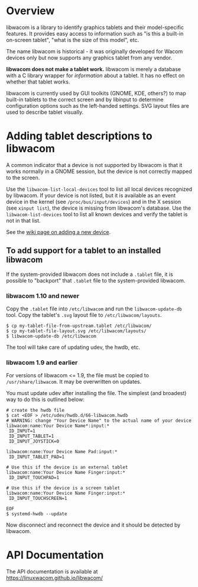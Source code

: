 # Overview

libwacom is a library to identify graphics tablets and their model-specific
features. It provides easy access to information such as "is this a built-in
on-screen tablet", "what is the size of this model", etc.

The name libwacom is historical - it was originally developed for Wacom devices
only but now supports any graphics tablet from any vendor.

**libwacom does not make a tablet work.** libwacom is merely a database with a
C library wrapper for *information* about a tablet. It has no effect on whether
that tablet works.

libwacom is currently used by GUI toolkits (GNOME, KDE, others?) to map
built-in tablets to the correct screen and by libinput to determine configuration
options such as the left-handed settings. SVG layout files are used to describe
tablet visually.

# Adding tablet descriptions to libwacom

A common indicator that a device is not supported by libwacom is that it works
normally in a GNOME session, but the device is not correctly mapped to the
screen.

Use the `libwacom-list-local-devices` tool to list all local devices recognized
by libwacom. If your device is not listed, but it is available as an event
device in the kernel (see `/proc/bus/input/devices`) and in the X session (see
`xinput list`), the device is missing from libwacom's database.
Use the `libwacom-list-devices` tool to list all known devices and verify
the tablet is not in that list.

See the [wiki page on adding a new device](https://github.com/linuxwacom/libwacom/wiki/Adding-a-new-device).

## To add support for a tablet to an installed libwacom

If the system-provided libwacom does not include a `.tablet` file, it is
possible to "backport" that `.tablet` file to the system-provided libwacom.

### libwacom 1.10 and newer

Copy the `.tablet` file into `/etc/libwacom` and run the
`libwacom-update-db` tool. Copy the tablet's `.svg` layout file
to `/etc/libwacom/layouts`.

```
$ cp my-tablet-file-from-upstream.tablet /etc/libwacom/
$ cp my-tablet-file-layout.svg /etc/libwacom/layouts/
$ libwacom-update-db /etc/libwacom
```

The tool will take care of updating udev, the hwdb, etc.

### libwacom 1.9 and earlier

For versions of libwacom <= 1.9, the file must be copied to
`/usr/share/libwacom`. It may be overwritten on updates.

You must update udev after installing the file. The simplest (and broadest)
way to do this is outlined below:

```
# create the hwdb file
$ cat <EOF > /etc/udev/hwdb.d/66-libwacom.hwdb
# WARNING: change "Your Device Name" to the actual name of your device
libwacom:name:Your Device Name*:input:*
 ID_INPUT=1
 ID_INPUT_TABLET=1
 ID_INPUT_JOYSTICK=0

libwacom:name:Your Device Name Pad:input:*
 ID_INPUT_TABLET_PAD=1

# Use this if the device is an external tablet
libwacom:name:Your Device Name Finger:input:*
 ID_INPUT_TOUCHPAD=1

# Use this if the device is a screen tablet
libwacom:name:Your Device Name Finger:input:*
 ID_INPUT_TOUCHSCREEN=1

EOF
$ systemd-hwdb --update
```
Now disconnect and reconnect the device and it should be detected by libwacom.

# API Documentation

The API documentation is available at https://linuxwacom.github.io/libwacom/
